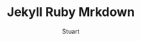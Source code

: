 ---
layout: post
title: Jekyll Ruby Mrkdown
category: Linux-git
author: Stuart

excerpt: <a href="http://en.wikipedia.org/wiki/Markdown">Introduction to Jekyll</a>. <a href="https://www.ruby-lang.org/zh_cn/documentation/quickstart/">Learn Ruby from simple examples in 20 minutes</a>. <a href="http://en.wikipedia.org/wiki/Markdown">Markdown in Wiki.</a>

---